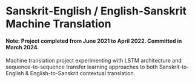 # Sanskrit-English / English-Sanskrit Machine Translation
<h4>Note: Project completed from June 2021 to April 2022. Committed in March 2024.</h4>
Machine translation project experimenting with LSTM architecture and sequence-to-sequence transfer learning approaches to both Sanskrit-to-English &amp; English-to-Sanskrit contextual translation.
